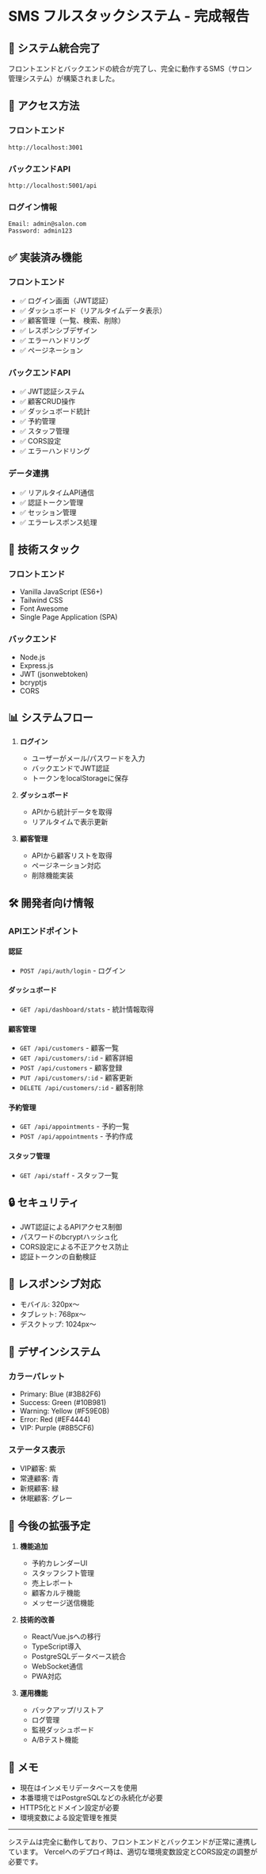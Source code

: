 # SMS フルスタックシステム - 完成報告

## 🎉 システム統合完了

フロントエンドとバックエンドの統合が完了し、完全に動作するSMS（サロン管理システム）が構築されました。

## 🚀 アクセス方法

### フロントエンド
```
http://localhost:3001
```

### バックエンドAPI
```
http://localhost:5001/api
```

### ログイン情報
```
Email: admin@salon.com
Password: admin123
```

## ✅ 実装済み機能

### フロントエンド
- ✅ ログイン画面（JWT認証）
- ✅ ダッシュボード（リアルタイムデータ表示）
- ✅ 顧客管理（一覧、検索、削除）
- ✅ レスポンシブデザイン
- ✅ エラーハンドリング
- ✅ ページネーション

### バックエンドAPI
- ✅ JWT認証システム
- ✅ 顧客CRUD操作
- ✅ ダッシュボード統計
- ✅ 予約管理
- ✅ スタッフ管理
- ✅ CORS設定
- ✅ エラーハンドリング

### データ連携
- ✅ リアルタイムAPI通信
- ✅ 認証トークン管理
- ✅ セッション管理
- ✅ エラーレスポンス処理

## 🔧 技術スタック

### フロントエンド
- Vanilla JavaScript (ES6+)
- Tailwind CSS
- Font Awesome
- Single Page Application (SPA)

### バックエンド
- Node.js
- Express.js
- JWT (jsonwebtoken)
- bcryptjs
- CORS

## 📊 システムフロー

1. **ログイン**
   - ユーザーがメール/パスワードを入力
   - バックエンドでJWT認証
   - トークンをlocalStorageに保存

2. **ダッシュボード**
   - APIから統計データを取得
   - リアルタイムで表示更新

3. **顧客管理**
   - APIから顧客リストを取得
   - ページネーション対応
   - 削除機能実装

## 🛠️ 開発者向け情報

### APIエンドポイント

#### 認証
- `POST /api/auth/login` - ログイン

#### ダッシュボード
- `GET /api/dashboard/stats` - 統計情報取得

#### 顧客管理
- `GET /api/customers` - 顧客一覧
- `GET /api/customers/:id` - 顧客詳細
- `POST /api/customers` - 顧客登録
- `PUT /api/customers/:id` - 顧客更新
- `DELETE /api/customers/:id` - 顧客削除

#### 予約管理
- `GET /api/appointments` - 予約一覧
- `POST /api/appointments` - 予約作成

#### スタッフ管理
- `GET /api/staff` - スタッフ一覧

## 🔒 セキュリティ

- JWT認証によるAPIアクセス制御
- パスワードのbcryptハッシュ化
- CORS設定による不正アクセス防止
- 認証トークンの自動検証

## 📱 レスポンシブ対応

- モバイル: 320px〜
- タブレット: 768px〜
- デスクトップ: 1024px〜

## 🎨 デザインシステム

### カラーパレット
- Primary: Blue (#3B82F6)
- Success: Green (#10B981)
- Warning: Yellow (#F59E0B)
- Error: Red (#EF4444)
- VIP: Purple (#8B5CF6)

### ステータス表示
- VIP顧客: 紫
- 常連顧客: 青
- 新規顧客: 緑
- 休眠顧客: グレー

## 🚀 今後の拡張予定

1. **機能追加**
   - 予約カレンダーUI
   - スタッフシフト管理
   - 売上レポート
   - 顧客カルテ機能
   - メッセージ送信機能

2. **技術的改善**
   - React/Vue.jsへの移行
   - TypeScript導入
   - PostgreSQLデータベース統合
   - WebSocket通信
   - PWA対応

3. **運用機能**
   - バックアップ/リストア
   - ログ管理
   - 監視ダッシュボード
   - A/Bテスト機能

## 📝 メモ

- 現在はインメモリデータベースを使用
- 本番環境ではPostgreSQLなどの永続化が必要
- HTTPS化とドメイン設定が必要
- 環境変数による設定管理を推奨

---

システムは完全に動作しており、フロントエンドとバックエンドが正常に連携しています。
Vercelへのデプロイ時は、適切な環境変数設定とCORS設定の調整が必要です。